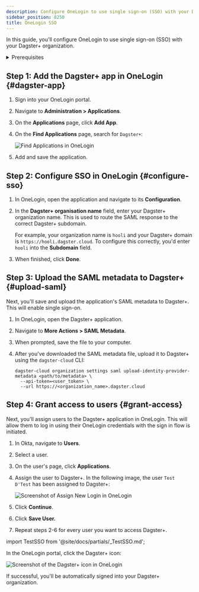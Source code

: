 ```yaml
---
description: Configure OneLogin to use single sign-on (SSO) with your Dagster+ organization.
sidebar_position: 8250
title: OneLogin SSO
---
```


In this guide, you'll configure OneLogin to use single sign-on (SSO) with your Dagster+ organization.

<details>
  <summary>Prerequisites</summary>

To follow the steps in this guide, you'll need:

- **The following in OneLogin:**
  - An existing OneLogin account
  - Admin permissions
- **To install the [`dagster-cloud` CLI](/api/clis/dagster-cloud-cli/installing-and-configuring)**
- **The following in Dagster+:**
  - A Pro plan
  - [Access to a user token](/deployment/dagster-plus/management/tokens/user-tokens)
  - [Organization Admin permissions](/deployment/dagster-plus/authentication-and-access-control/rbac/user-roles-permissions) in your organization

</details>

## Step 1: Add the Dagster+ app in OneLogin \{#dagster-app}

1. Sign into your OneLogin portal.
2. Navigate to **Administration > Applications**.
3. On the **Applications** page, click **Add App**.
4. On the **Find Applications** page, search for `Dagster+`:

   ![Find Applications in OneLogin](/images/dagster-plus/features/authentication-and-access-control/onelogin/find-applications.png)

5. Add and save the application.

## Step 2: Configure SSO in OneLogin \{#configure-sso}

1. In OneLogin, open the application and navigate to its **Configuration**.
2. In the **Dagster+ organisation name** field, enter your Dagster+ organization name. This is used to route the SAML response to the correct Dagster+ subdomain.

   For example, your organization name is `hooli` and your Dagster+ domain is `https://hooli.dagster.cloud`. To configure this correctly, you'd enter `hooli` into the **Subdomain** field.

3. When finished, click **Done**.

## Step 3: Upload the SAML metadata to Dagster+ \{#upload-saml}

Next, you'll save and upload the application's SAML metadata to Dagster+. This will enable single sign-on.

1. In OneLogin, open the Dagster+ application.
2. Navigate to **More Actions > SAML Metadata**.
3. When prompted, save the file to your computer.
4. After you've downloaded the SAML metadata file, upload it to Dagster+ using the `dagster-cloud` CLI:

   ```shell
   dagster-cloud organization settings saml upload-identity-provider-metadata <path/to/metadata> \
     --api-token=<user_token> \
     --url https://<organization_name>.dagster.cloud
   ```

## Step 4: Grant access to users \{#grant-access}

Next, you'll assign users to the Dagster+ application in OneLogin. This will allow them to log in using their OneLogin credentials with the sign in flow is initiated.

1. In Okta, navigate to **Users**.
2. Select a user.
3. On the user's page, click **Applications**.
4. Assign the user to Dagster+. In the following image, the user `Test D'Test` has been assigned to Dagster+:

   ![Screenshot of Assign New Login in OneLogin](/images/dagster-plus/features/authentication-and-access-control/onelogin/new-login.png)

5. Click **Continue**.
6. Click **Save User.**
7. Repeat steps 2-6 for every user you want to access Dagster+.

import TestSSO from '@site/docs/partials/\_TestSSO.md';

<TestSSO />

In the OneLogin portal, click the Dagster+ icon:

![Screenshot of the Dagster+ icon in OneLogin](/images/dagster-plus/features/authentication-and-access-control/onelogin/onelogin-dagster.png)

If successful, you'll be automatically signed into your Dagster+ organization.
